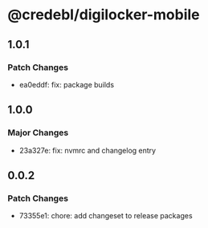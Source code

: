 # @credebl/digilocker-mobile

## 1.0.1

### Patch Changes

- ea0eddf: fix: package builds

## 1.0.0

### Major Changes

- 23a327e: fix: nvmrc and changelog entry

## 0.0.2

### Patch Changes

- 73355e1: chore: add changeset to release packages
